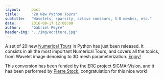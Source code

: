 ```yaml
---
layout:     post
title:      "20 New Python Tours"
subtitle:   "Wavelets, sparsity, active contours, 3-D meshes, etc."
date:       2016-09-17 12:00:00
author:     "Gabriel Peyré"
header-img: "../img/ecriture.jpg"
---
```


A set of 20 new [Numerical Tours](http://www.numerical-tours.com/python/) in Python has just been released. It consists in all the most important Numerical Tours, and covers all the topics, from Wavelet image denoising to 3D mesh parameterization. [Enjoy!](http://www.numerical-tours.com/python/)

This conversion has been funded by the ERC project [SIGMA-Vision](http://gpeyre.github.io/sigma-vision/), and it has been performed by [Pierre Stock](https://github.com/pierrestock), congratulation for this nice work!

